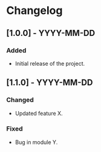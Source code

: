 # Changelog

## [1.0.0] - YYYY-MM-DD
### Added
- Initial release of the project.

## [1.1.0] - YYYY-MM-DD
### Changed
- Updated feature X.

### Fixed
- Bug in module Y.
